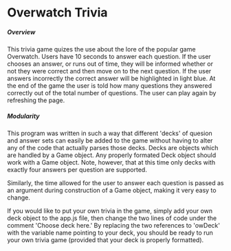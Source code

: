 # Overwatch Trivia


##### Overview
This trivia game quizes the use about the lore of the popular game Overwatch. Users have 10 seconds to answer each question. If the user chooses an answer, or runs out of time, they will be informed whether or not they were correct and then move on to the next question. If the user answers incorrectly the correct answer will be highlighted in light blue. At the end of the game the user is told how many questions they answered correctly out of the total number of questions. The user can play again by refreshing the page.

##### Modularity
This program was written in such a way that different 'decks' of quesion and answer sets can easily be added to the game without having to alter any of the code that actually parses those decks. Decks are objects which are handled by a Game object. Any properly formated Deck object should work with a Game object. Note, however, that at this time only decks with exactly four answers per question are supported.

Similarly, the time allowed for the user to answer each question is passed as an argument during construction of a Game object, making it very easy to change. 

If you would like to put your own trivia in the game, simply add your own deck object to the app.js file, then change the two lines of code under the comment 'Choose deck here.' By replacing the two references to 'owDeck' with the variable name pointing to your deck, you should be ready to run your own trivia game (provided that your deck is properly formatted).